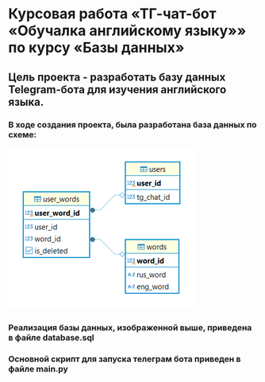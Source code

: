 # Курсовая работа «ТГ-чат-бот «Обучалка английскому языку»» по курсу «Базы данных»

## Цель проекта - разработать базу данных Telegram-бота для изучения английского языка.

### В ходе создания проекта, была разработана база данных по схеме:


<img src="image.png">

### Реализация базы данных, изображенной выше, приведена в файле database.sql

### Основной скрипт для запуска телеграм бота приведен в файле main.py

